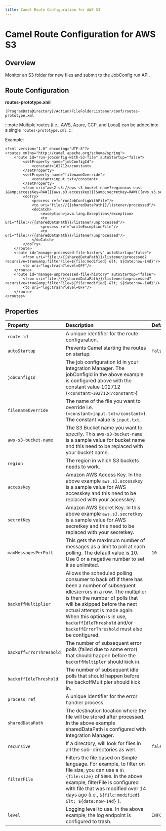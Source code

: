 ```yaml
---
title: Camel Route Configuration for AWS S3
---
```


# Camel Route Configuration for AWS S3

## Overview

Monitor an S3 folder for new files and submit to the JobConfig run API.

## Route Configuration

**routes-prototype.xml**

`(ProgramDataDirectory)/Actian/FileFolderListener/conf/routes-prototype.xml`

:::note
Multiple routes (i.e., AWS, Azure, GCP, and Local) can be added into a single `routes-prototype.xml`.
:::

Example:
```
<?xml version="1.0" encoding="UTF-8"?>
<routes xmlns="http://camel.apache.org/schema/spring">    
    <route id="run-jobconfig-with-S3-file" autoStartup="false">
        <setProperty name="jobConfigId">
            <constant>102712</constant>
        </setProperty>
        <setProperty name="filenameOverride">
            <constant>input.txt</constant>
        </setProperty>
        <from uri="aws2-s3://aws-s3-bucket-name?region=us-east-1&amp;accessKey=RAW({{aws.s3.accesskey}})&amp;secretKey=RAW({{aws.s3.secretkey}})&amp;maxMessagesPerPoll=1&amp;backoffMultiplier=6&amp;backoffErrorThreshold=5&amp;backoffIdleThreshold=5"/>
        <doTry>
            <process ref="runJobConfigWithFile"/>
            <to uri="file://{{sharedDataPath}}/listener/processed"/>
            <doCatch>
                <exception>java.lang.Exception</exception>
                <to uri="file://{{sharedDataPath}}/listener/unprocessed"/>
                <process ref="writeExceptionFile"/>
                <to uri="file://{{sharedDataPath}}/listener/unprocessed"/>
            </doCatch>
        </doTry>
    </route>    
    <route id="manage-processed-file-history" autoStartup="false">
        <from uri="file://{{sharedDataPath}}/listener/processed?recursive=true&amp;filterFile=${file:modified} &lt; ${date:now-14d}"/>
        <to uri="log:trash?level=OFF"/>
    </route>
    <route id="manage-unprocessed-file-history" autoStartup="false">
        <from uri="file://{{sharedDataPath}}/listener/unprocessed?recursive=true&amp;filterFile=${file:modified} &lt; ${date:now-14d}"/>
        <to uri="log:trash?level=OFF"/>
    </route>
</routes>
```
## Properties

| Property | Description | Default |
| :--- | :--- | :--- |
| `route id` | A unique identifier for the route configuration. |  |
| `autoStartup` | Prevents Camel starting the routes on startup. | `false` |
| `jobConfigId` | The job configuration Id in your Integration Manager. The jobConfigId in the above example is configured above with the constant value 102712 (```<constant>102712</constant>```) |  |
| `filenameOverride` | The name of the file you want to override i.e. (```<constant>input.txt</constant>```). The constant value is `input.txt`. |
| `aws-s3-bucket-name` | The S3 Bucket name you want to specify. This ```aws-s3-bucket-name``` is a sample value for bucket name and this need to be replaced with your bucket  name. |  |
| `region` | The region in which S3 buckets needs to work. |  |
| `accessKey` | Amazon AWS Access Key. In the above example ```aws.s3.accesskey``` is a sample value for AWS accesskey and this need to be replaced with your accesskey. |  |
| `secretKey` | Amazon AWS Secret Key. In this above example ```aws.s3.secretkey``` is a sample value for AWS secretkey and this need to be replaced with your secretkey. |  |
| `maxMessagesPerPoll` | This gets the maximum number of messages as a limit to poll at each polling. The default value is 10. Use 0 or a negative number to set it as unlimited. | `10` |
| `backoffMultiplier` | Allows the scheduled polling consumer to back off if there has been a number of subsequent idles/errors in a row. The multiplier is then the number of polls that will be skipped before the next actual attempt is made again. When this option is in use, `backoffIdleThreshold` and/or `backoffErrorThreshold` must also be configured. |  |
| `backoffErrorThreshold` |  The number of subsequent error polls (failed due to some error) that should happen before the `backoffMultipler` should kick in. |  |
| `backoffIdleThreshold` | The number of subsequent idle polls that should happen before the backoffMultipler should kick in. |  |
| `process ref` | A unique identifier for the error handler process. |  |
| `sharedDataPath` | The destination location where the file will be stored after processed. In the above example sharedDataPath is configured with Integration Manager. |  |
| `recursive` | If a directory, will look for files in all the sub-directories as well. | `false` |
| `filterFile` | Filters the file based on Simple language. For example, to filter on file size, you can use a ```$\{file:size}``` of `5000`. In the above example, filterFile is configured with file that was modified over 14 days ago (i.e., ```${file:modified} &lt; ${date:now-14d}``` ). |  |
| `level` | Logging level to use. In the above example, the log endpoint is configured to trash. | `INFO` |
